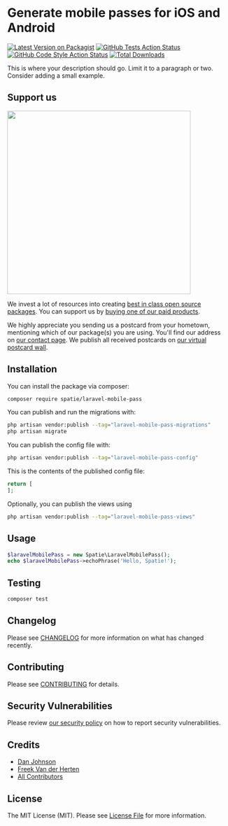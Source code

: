 # Generate mobile passes for iOS and Android

[![Latest Version on Packagist](https://img.shields.io/packagist/v/spatie/laravel-mobile-pass.svg?style=flat-square)](https://packagist.org/packages/spatie/laravel-mobile-pass)
[![GitHub Tests Action Status](https://img.shields.io/github/actions/workflow/status/spatie/laravel-mobile-pass/run-tests.yml?branch=main&label=tests&style=flat-square)](https://github.com/spatie/laravel-mobile-pass/actions?query=workflow%3Arun-tests+branch%3Amain)
[![GitHub Code Style Action Status](https://img.shields.io/github/actions/workflow/status/spatie/laravel-mobile-pass/fix-php-code-style-issues.yml?branch=main&label=code%20style&style=flat-square)](https://github.com/spatie/laravel-mobile-pass/actions?query=workflow%3A"Fix+PHP+code+style+issues"+branch%3Amain)
[![Total Downloads](https://img.shields.io/packagist/dt/spatie/laravel-mobile-pass.svg?style=flat-square)](https://packagist.org/packages/spatie/laravel-mobile-pass)

This is where your description should go. Limit it to a paragraph or two. Consider adding a small example.

## Support us

[<img src="https://github-ads.s3.eu-central-1.amazonaws.com/laravel-mobile-pass.jpg?t=1" width="419px" />](https://spatie.be/github-ad-click/laravel-mobile-pass)

We invest a lot of resources into creating [best in class open source packages](https://spatie.be/open-source). You can support us by [buying one of our paid products](https://spatie.be/open-source/support-us).

We highly appreciate you sending us a postcard from your hometown, mentioning which of our package(s) you are using. You'll find our address on [our contact page](https://spatie.be/about-us). We publish all received postcards on [our virtual postcard wall](https://spatie.be/open-source/postcards).

## Installation

You can install the package via composer:

```bash
composer require spatie/laravel-mobile-pass
```

You can publish and run the migrations with:

```bash
php artisan vendor:publish --tag="laravel-mobile-pass-migrations"
php artisan migrate
```

You can publish the config file with:

```bash
php artisan vendor:publish --tag="laravel-mobile-pass-config"
```

This is the contents of the published config file:

```php
return [
];
```

Optionally, you can publish the views using

```bash
php artisan vendor:publish --tag="laravel-mobile-pass-views"
```

## Usage

```php
$laravelMobilePass = new Spatie\LaravelMobilePass();
echo $laravelMobilePass->echoPhrase('Hello, Spatie!');
```

## Testing

```bash
composer test
```

## Changelog

Please see [CHANGELOG](CHANGELOG.md) for more information on what has changed recently.

## Contributing

Please see [CONTRIBUTING](CONTRIBUTING.md) for details.

## Security Vulnerabilities

Please review [our security policy](../../security/policy) on how to report security vulnerabilities.

## Credits

- [Dan Johnson](https://github.com/danjohnson95)
- [Freek Van der Herten](https//github.com/freekmurze)
- [All Contributors](../../contributors)

## License

The MIT License (MIT). Please see [License File](LICENSE.md) for more information.

